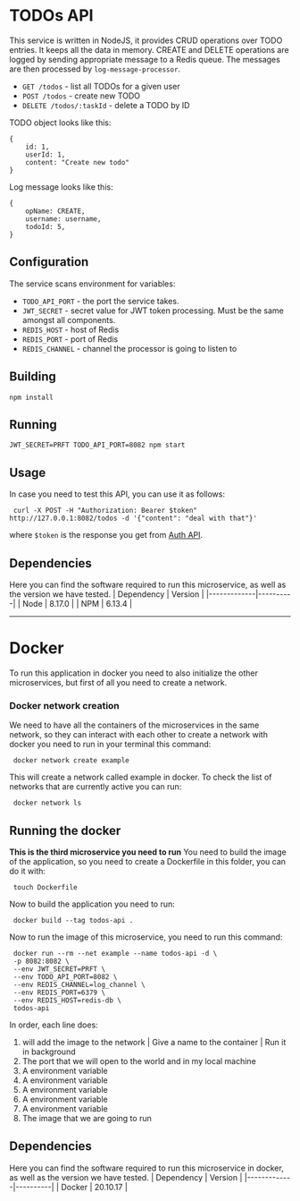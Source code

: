 # TODOs API

This service is written in NodeJS, it provides CRUD operations over TODO entries.
It keeps all the data in memory. CREATE and DELETE operations are logged by
sending appropriate message to a Redis queue. The messages are then processed by
`log-message-processor`.

- `GET /todos` - list all TODOs for a given user
- `POST /todos` - create new TODO
- `DELETE /todos/:taskId` - delete a TODO by ID

TODO object looks like this:
```
{
    id: 1,
    userId: 1,
    content: "Create new todo"
}
```
Log message looks like this:
```
{
    opName: CREATE,
    username: username,
    todoId: 5,
}
```

## Configuration

The service scans environment for variables:
- `TODO_API_PORT` - the port the service takes.
- `JWT_SECRET` - secret value for JWT token processing. Must be the same amongst all components.
- `REDIS_HOST` - host of Redis
- `REDIS_PORT` - port of Redis
- `REDIS_CHANNEL` - channel the processor is going to listen to

## Building

```
npm install
```
## Running
```
JWT_SECRET=PRFT TODO_API_PORT=8082 npm start
```

## Usage
In case you need to test this API, you can use it as follows:
```
 curl -X POST -H "Authorization: Bearer $token" http://127.0.0.1:8082/todos -d '{"content": "deal with that"}'
```
where `$token` is the response you get from [Auth API](/auth-api). 

## Dependencies
Here you can find the software required to run this microservice, as well as the version we have tested. 
|  Dependency | Version  |
|-------------|----------|
| Node        | 8.17.0   |
| NPM         | 6.13.4   |

---

# Docker
To run this application in docker you need to also initialize the other microservices, but first of all you need to 
create a network.

### Docker network creation
We need to have all the containers of the microservices in the same network, so they can interact with each other to create a network
with docker you need to run in your terminal this command:
```
 docker network create example
```
This will create a network called example in docker.
To check the list of networks that are currently active you can run:
```
 docker network ls
```

## Running the docker
**This is the third microservice you need to run**
You need to build the image of the application, so you need to create a Dockerfile in this folder, you can do it with:
```
 touch Dockerfile
```
Now to build the application you need to run:
```
 docker build --tag todos-api .
```


Now to run the image of this microservice, you need to run this command:

```
 docker run --rm --net example --name todos-api -d \
 -p 8082:8082 \
 --env JWT_SECRET=PRFT \
 --env TODO_API_PORT=8082 \
 --env REDIS_CHANNEL=log_channel \
 --env REDIS_PORT=6379 \
 --env REDIS_HOST=redis-db \
 todos-api
```
In order, each line does:
1. will add the image to the network | Give a name to the container | Run it in background
2. The port that we will open to the world and in my local machine
3. A environment variable
4. A environment variable
5. A environment variable
6. A environment variable
7. A environment variable
8. The image that we are going to run


## Dependencies
Here you can find the software required to run this microservice in docker, as well as the version we have tested. 
|  Dependency | Version  |
|-------------|----------|
| Docker        | 20.10.17 |